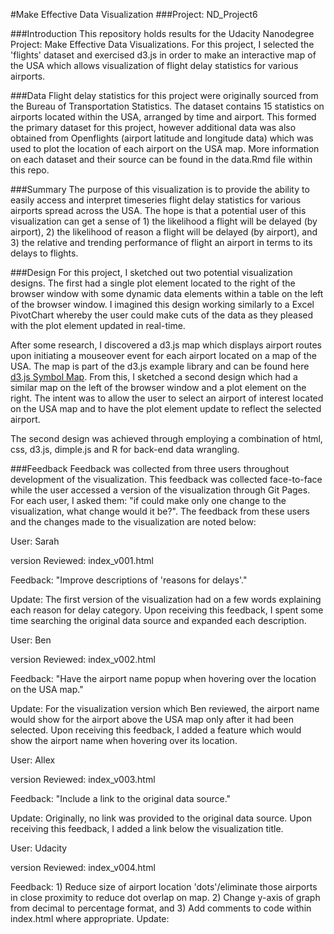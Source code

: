 
#Make Effective Data Visualization
###Project: ND_Project6


###Introduction
This repository holds results for the Udacity Nanodegree Project: Make Effective Data Visualizations. For this project, I selected the 'flights' dataset and exercised d3.js in order to make an interactive map of the USA which allows visualization of flight delay statistics for various airports.


###Data
Flight delay statistics for this project were originally sourced from the Bureau of Transportation Statistics. The dataset contains 15 statistics on airports located within the USA, arranged by time and airport. This formed the primary dataset for this project, however additional data was also obtained from Openflights (airport latitude and longitude data) which was used to plot the location of each airport on the USA map. More information on each dataset and their source can be found in the data.Rmd file within this repo.


###Summary
The purpose of this visualization is to provide the ability to easily access and interpret timeseries flight delay statistics for various airports spread across the USA. The hope is that a potential user of this visualization can get a sense of 1) the likelihood a flight will be delayed (by airport), 2) the likelihood of reason a flight will be delayed (by airport), and 3) the relative and trending performance of flight an airport in terms to its delays to flights.


###Design
For this project, I sketched out two potential visualization designs. The first had a single plot element located to the right of the browser window with some dynamic data elements within a table on the left of the browser window. I imagined this design working similarly to a Excel PivotChart whereby the user could make cuts of the data as they pleased with the plot element updated in real-time.

After some research, I discovered a d3.js map which displays airport routes upon initiating a mouseover event for each airport located on a map of the USA. The map is part of the d3.js example library and can be found here [d3.js Symbol Map](http://mbostock.github.io/d3/talk/20111116/airports.html). From this, I sketched a second design which had a similar map on the left of the browser window and a plot element on the right. The intent was to allow the user to select an airport of interest located on the USA map and to have the plot element update to reflect the selected airport.

The second design was achieved through employing a combination of html, css, d3.js, dimple.js and R for back-end data wrangling.


###Feedback
Feedback was collected from three users throughout development of the visualization. This feedback was collected face-to-face while the user accessed a version of the visualization through Git Pages. For each user, I asked them: "if could make only one change to the visualization, what change would it be?". The feedback from these users and the changes made to the visualization are noted below:

User: Sarah

version Reviewed: index_v001.html

Feedback: "Improve descriptions of 'reasons for delays'." 

Update: The first version of the visualization had on a few words explaining each reason for delay category. Upon receiving this feedback, I spent some time searching the original data source and expanded each description.


User: Ben

version Reviewed: index_v002.html

Feedback: "Have the airport name popup when hovering over the location on the USA map."

Update: For the visualization version which Ben reviewed, the airport name would show for the airport above the USA map only after it had been selected. Upon receiving this feedback, I added a feature which would show the airport name when hovering over its location.


User: Allex

version Reviewed: index_v003.html

Feedback: "Include a link to the original data source."

Update: Originally, no link was provided to the original data source. Upon receiving this feedback, I added a link below the visualization title.


User: Udacity

version Reviewed: index_v004.html

Feedback: 1) Reduce size of airport location 'dots'/eliminate those airports in close proximity to reduce dot overlap on map. 2) Change y-axis of graph from decimal to percentage format, and 3) Add comments to code within index.html where appropriate.
Update: 
